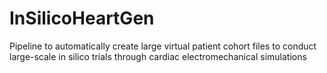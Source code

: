 # InSilicoHeartGen
Pipeline to automatically create large virtual patient cohort files to conduct large-scale in silico trials through cardiac electromechanical simulations
